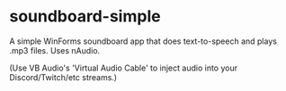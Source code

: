 # soundboard-simple

A simple WinForms soundboard app that does text-to-speech and plays .mp3 files.  Uses nAudio.

(Use VB Audio's 'Virtual Audio Cable' to inject audio into your Discord/Twitch/etc streams.)
